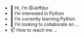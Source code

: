 - 👋 Hi, I’m @Jeffdur
- 👀 I’m interested in Python
- 🌱 I’m currently learning Python
- 💞️ I’m looking to collaborate on ...
- 📫 How to reach me ...

<!---
Jeffdur/Jeffdur is a ✨ special ✨ repository because its `README.md` (this file) appears on your GitHub profile.
You can click the Preview link to take a look at your changes.
--->
